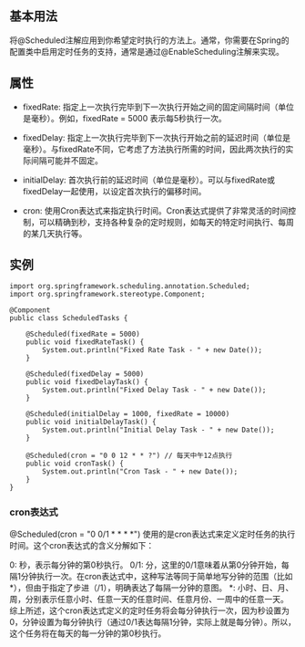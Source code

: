 ## 基本用法
将@Scheduled注解应用到你希望定时执行的方法上。通常，你需要在Spring的配置类中启用定时任务的支持，通常是通过@EnableScheduling注解来实现。

## 属性
- fixedRate: 指定上一次执行完毕到下一次执行开始之间的固定间隔时间（单位是毫秒）。例如，fixedRate = 5000 表示每5秒执行一次。

- fixedDelay: 指定上一次执行完毕到下一次执行开始之前的延迟时间（单位是毫秒）。与fixedRate不同，它考虑了方法执行所需的时间，因此两次执行的实际间隔可能并不固定。

- initialDelay: 首次执行前的延迟时间（单位是毫秒）。可以与fixedRate或fixedDelay一起使用，以设定首次执行的偏移时间。

- cron: 使用Cron表达式来指定执行时间。Cron表达式提供了非常灵活的时间控制，可以精确到秒，支持各种复杂的定时规则，如每天的特定时间执行、每周的某几天执行等。

## 实例
```
import org.springframework.scheduling.annotation.Scheduled;
import org.springframework.stereotype.Component;

@Component
public class ScheduledTasks {

    @Scheduled(fixedRate = 5000)
    public void fixedRateTask() {
        System.out.println("Fixed Rate Task - " + new Date());
    }

    @Scheduled(fixedDelay = 5000)
    public void fixedDelayTask() {
        System.out.println("Fixed Delay Task - " + new Date());
    }

    @Scheduled(initialDelay = 1000, fixedRate = 10000)
    public void initialDelayTask() {
        System.out.println("Initial Delay Task - " + new Date());
    }

    @Scheduled(cron = "0 0 12 * * ?") // 每天中午12点执行
    public void cronTask() {
        System.out.println("Cron Task - " + new Date());
    }
}
```
### cron表达式
@Scheduled(cron = "0 0/1 * * * *") 使用的是cron表达式来定义定时任务的执行时间。这个cron表达式的含义分解如下：

0: 秒，表示每分钟的第0秒执行。
0/1: 分，这里的0/1意味着从第0分钟开始，每隔1分钟执行一次。在cron表达式中，这种写法等同于简单地写分钟的范围（比如*），但由于指定了步进（/1），明确表达了每隔一分钟的意图。
*: 小时、日、月、周，分别表示任意小时、任意一天的任意时间、任意月份、一周中的任意一天。
综上所述，这个cron表达式定义的定时任务将会每分钟执行一次，因为秒设置为0，分钟设置为每分钟执行（通过0/1表达每隔1分钟，实际上就是每分钟）。所以，这个任务将在每天的每一分钟的第0秒执行。